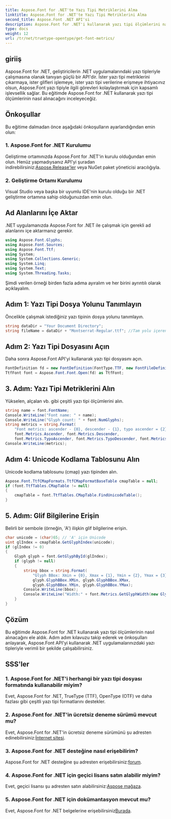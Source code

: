 ```yaml
---
title: Aspose.Font for .NET'te Yazı Tipi Metriklerini Alma
linktitle: Aspose.Font for .NET'te Yazı Tipi Metriklerini Alma
second_title: Aspose.Font .NET API'si
description: Aspose.Font for .NET'i kullanarak yazı tipi ölçümlerini nasıl alacağınızı öğrenin. Kod örnekleri içeren adım adım kılavuz. Önkoşullar ve SSS'ler dahildir. #Aspose #Yazı Tipi
type: docs
weight: 12
url: /tr/net/truetype-opentype/get-font-metrics/
---
```

## giriiş
Aspose.Font for .NET, geliştiricilerin .NET uygulamalarındaki yazı tipleriyle çalışmasına olanak tanıyan güçlü bir API'dir. İster yazı tipi metriklerini çıkarmaya, ister glifleri işlemeye, ister yazı tipi verilerine erişmeye ihtiyacınız olsun, Aspose.Font yazı tipiyle ilgili görevleri kolaylaştırmak için kapsamlı işlevsellik sağlar. Bu eğitimde Aspose.Font for .NET kullanarak yazı tipi ölçümlerinin nasıl alınacağını inceleyeceğiz.
## Önkoşullar
Bu eğitime dalmadan önce aşağıdaki önkoşulların ayarlandığından emin olun:
### 1. Aspose.Font for .NET Kurulumu
 Geliştirme ortamınızda Aspose.Font for .NET'in kurulu olduğundan emin olun. Henüz yapmadıysanız API'yi şuradan indirebilirsiniz:[Aspose.Release'ler](https://releases.aspose.com/font/net/) veya NuGet paket yöneticisi aracılığıyla.
### 2. Geliştirme Ortamı Kurulumu
Visual Studio veya başka bir uyumlu IDE'nin kurulu olduğu bir .NET geliştirme ortamına sahip olduğunuzdan emin olun.

## Ad Alanlarını İçe Aktar
.NET uygulamanızda Aspose.Font for .NET ile çalışmak için gerekli ad alanlarını içe aktarmanız gerekir.
```csharp
using Aspose.Font.Glyphs;
using Aspose.Font.Sources;
using Aspose.Font.Ttf;
using System;
using System.Collections.Generic;
using System.Linq;
using System.Text;
using System.Threading.Tasks;
```
Şimdi verilen örneği birden fazla adıma ayıralım ve her birini ayrıntılı olarak açıklayalım.
## Adım 1: Yazı Tipi Dosya Yolunu Tanımlayın
Öncelikle çalışmak istediğiniz yazı tipinin dosya yolunu tanımlayın.
```csharp
string dataDir = "Your Document Directory";
string fileName = dataDir + "Montserrat-Regular.ttf"; //Tam yolu içeren yazı tipi dosyası adı
```
## Adım 2: Yazı Tipi Dosyasını Açın
Daha sonra Aspose.Font API'yi kullanarak yazı tipi dosyasını açın.
```csharp
FontDefinition fd = new FontDefinition(FontType.TTF, new FontFileDefinition("ttf", new FileSystemStreamSource(fileName)));
TtfFont font = Aspose.Font.Font.Open(fd) as TtfFont;
```
## 3. Adım: Yazı Tipi Metriklerini Alın
Yükselen, alçalan vb. gibi çeşitli yazı tipi ölçümlerini alın.
```csharp
string name = font.FontName;
Console.WriteLine("Font name: " + name);
Console.WriteLine("Glyph count: " + font.NumGlyphs);
string metrics = string.Format(
    "Font metrics: ascender - {0}, descender - {1}, typo ascender = {2}, typo descender = {3}, UnitsPerEm = {4}",
    font.Metrics.Ascender, font.Metrics.Descender,
    font.Metrics.TypoAscender, font.Metrics.TypoDescender, font.Metrics.UnitsPerEM);
Console.WriteLine(metrics);
```
## Adım 4: Unicode Kodlama Tablosunu Alın
Unicode kodlama tablosunu (cmap) yazı tipinden alın.
```csharp
Aspose.Font.TtfCMapFormats.TtfCMapFormatBaseTable cmapTable = null;
if (font.TtfTables.CMapTable != null)
{
    cmapTable = font.TtfTables.CMapTable.FindUnicodeTable();
}
```
## 5. Adım: Glif Bilgilerine Erişin
Belirli bir sembole (örneğin, 'A') ilişkin glif bilgilerine erişin.
```csharp
char unicode = (char)65; // 'A' için Unicode
uint glIndex = cmapTable.GetGlyphIndex(unicode);
if (glIndex != 0)
{
    Glyph glyph = font.GetGlyphById(glIndex);
    if (glyph != null)
    {
        string bbox = string.Format(
            "Glyph BBox: Xmin = {0}, Xmax = {1}, Ymin = {2}, Ymax = {3}",
            glyph.GlyphBBox.XMin, glyph.GlyphBBox.XMax,
            glyph.GlyphBBox.YMin, glyph.GlyphBBox.YMax);
        Console.WriteLine(bbox);
        Console.WriteLine("Width:" + font.Metrics.GetGlyphWidth(new GlyphUInt32Id(glIndex)));
    }
}
```
## Çözüm
Bu eğitimde Aspose.Font for .NET kullanarak yazı tipi ölçümlerinin nasıl alınacağını ele aldık. Adım adım kılavuzu takip ederek ve önkoşulları anlayarak, Aspose.Font API'yi kullanarak .NET uygulamalarınızdaki yazı tipleriyle verimli bir şekilde çalışabilirsiniz.
## SSS'ler
### 1. Aspose.Font for .NET'i herhangi bir yazı tipi dosyası formatında kullanabilir miyim?
Evet, Aspose.Font for .NET, TrueType (TTF), OpenType (OTF) ve daha fazlası gibi çeşitli yazı tipi formatlarını destekler.
### 2. Aspose.Font for .NET'in ücretsiz deneme sürümü mevcut mu?
 Evet, Aspose.Font for .NET'in ücretsiz deneme sürümünü şu adresten edinebilirsiniz:[İnternet sitesi](https://releases.aspose.com/).
### 3. Aspose.Font for .NET desteğine nasıl erişebilirim?
 Aspose.Font for .NET desteğine şu adresten erişebilirsiniz:[forum](https://forum.aspose.com/c/font/41).
### 4. Aspose.Font for .NET için geçici lisans satın alabilir miyim?
 Evet, geçici lisansı şu adresten satın alabilirsiniz:[Aspose mağaza](https://purchase.aspose.com/temporary-license/).
### 5. Aspose.Font for .NET için dokümantasyon mevcut mu?
 Evet, Aspose.Font for .NET belgelerine erişebilirsiniz[Burada](https://reference.aspose.com/font/net/).